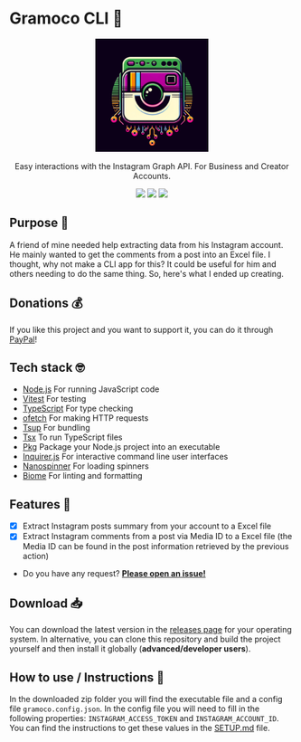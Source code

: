 # Gramoco CLI 📸

<div align="center">
  <img src="./.github/assets/logo_cli_app.png" width="200" height="200">
  <p>Easy interactions with the Instagram Graph API. For Business and Creator Accounts.</p>
  <a href="https://github.com/alexmarqs/gramoco-cli/actions/workflows/ci.yaml" target="_blank"><img height=20 src="https://github.com/alexmarqs/gramoco-cli/actions/workflows/ci.yaml/badge.svg" /></a>
    <a href="https://github.com/alexmarqs/gramoco-cli/actions/workflows/release.yaml" target="_blank"><img height=20 src="https://github.com/alexmarqs/gramoco-cli/actions/workflows/release.yaml/badge.svg" /></a>
  <a href="https://opensource.org/licenses/MIT" target="_blank"><img height=20 src="https://img.shields.io/badge/License-MIT-yellow.svg" /></a>

</div>

## Purpose 🎯

A friend of mine needed help extracting data from his Instagram account. He mainly wanted to get the comments from a post into an Excel file. I thought, why not make a CLI app for this? It could be useful for him and others needing to do the same thing. So, here's what I ended up creating.

## Donations 💰

If you like this project and you want to support it, you can do it through [PayPal](https://www.paypal.com/donate/?hosted_button_id=G3GPPS9EB35W4)!

## Tech stack 🤓

- [Node.js](https://nodejs.org/en/) For running JavaScript code
- [Vitest](https://vitest.dev/) For testing
- [TypeScript](https://www.typescriptlang.org/) For type checking
- [ofetch](https://www.npmjs.com/package/ofetch) For making HTTP requests
- [Tsup](https://tsup.egoist.dev) For bundling
- [Tsx](https://www.npmjs.com/package/tsx) To run TypeScript files
- [Pkg](https://github.com/vercel/pkg) Package your Node.js project into an executable
- [Inquirer.js](https://www.npmjs.com/package/inquirer) For interactive command line user interfaces
- [Nanospinner](https://www.npmjs.com/package/nanospinner) For loading spinners
- [Biome](https://biomejs.dev) For linting and formatting

## Features 🚀
- [x] Extract Instagram posts summary from your account to a Excel file
- [x] Extract Instagram comments from a post via Media ID to a Excel file (the Media ID can be found in the post information retrieved by the previous action)
- Do you have any request? [**Please open an issue!**](https://github.com/alexmarqs/gramoco-cli/issues)

## Download 📥

You can download the latest version in the [releases page](https://github.com/alexmarqs/gramoco-cli/releases) for your operating system. In alternative, you can clone this repository and build the project yourself and then install it globally (**advanced/developer users**).

## How to use / Instructions 📖

In the downloaded zip folder you will find the executable file and a config file `gramoco.config.json`. In the config file you will need to fill in the following properties: ```INSTAGRAM_ACCESS_TOKEN``` and ```INSTAGRAM_ACCOUNT_ID```. You can find the instructions to get these values in the [SETUP.md](./SETUP.md) file.
